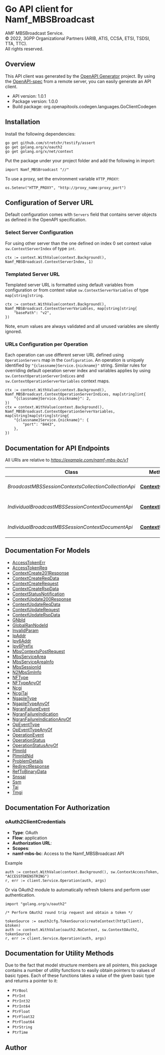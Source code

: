 # Go API client for Namf_MBSBroadcast

AMF MBSBroadcast Service.  
© 2022, 3GPP Organizational Partners (ARIB, ATIS, CCSA, ETSI, TSDSI, TTA, TTC).  
All rights reserved.


## Overview
This API client was generated by the [OpenAPI Generator](https://openapi-generator.tech) project.  By using the [OpenAPI-spec](https://www.openapis.org/) from a remote server, you can easily generate an API client.

- API version: 1.0.1
- Package version: 1.0.0
- Build package: org.openapitools.codegen.languages.GoClientCodegen

## Installation

Install the following dependencies:

```shell
go get github.com/stretchr/testify/assert
go get golang.org/x/oauth2
go get golang.org/x/net/context
```

Put the package under your project folder and add the following in import:

```golang
import Namf_MBSBroadcast "//"
```

To use a proxy, set the environment variable `HTTP_PROXY`:

```golang
os.Setenv("HTTP_PROXY", "http://proxy_name:proxy_port")
```

## Configuration of Server URL

Default configuration comes with `Servers` field that contains server objects as defined in the OpenAPI specification.

### Select Server Configuration

For using other server than the one defined on index 0 set context value `sw.ContextServerIndex` of type `int`.

```golang
ctx := context.WithValue(context.Background(), Namf_MBSBroadcast.ContextServerIndex, 1)
```

### Templated Server URL

Templated server URL is formatted using default variables from configuration or from context value `sw.ContextServerVariables` of type `map[string]string`.

```golang
ctx := context.WithValue(context.Background(), Namf_MBSBroadcast.ContextServerVariables, map[string]string{
	"basePath": "v2",
})
```

Note, enum values are always validated and all unused variables are silently ignored.

### URLs Configuration per Operation

Each operation can use different server URL defined using `OperationServers` map in the `Configuration`.
An operation is uniquely identified by `"{classname}Service.{nickname}"` string.
Similar rules for overriding default operation server index and variables applies by using `sw.ContextOperationServerIndices` and `sw.ContextOperationServerVariables` context maps.

```golang
ctx := context.WithValue(context.Background(), Namf_MBSBroadcast.ContextOperationServerIndices, map[string]int{
	"{classname}Service.{nickname}": 2,
})
ctx = context.WithValue(context.Background(), Namf_MBSBroadcast.ContextOperationServerVariables, map[string]map[string]string{
	"{classname}Service.{nickname}": {
		"port": "8443",
	},
})
```

## Documentation for API Endpoints

All URIs are relative to *https://example.com/namf-mbs-bc/v1*

Class | Method | HTTP request | Description
------------ | ------------- | ------------- | -------------
*BroadcastMBSSessionContextsCollectionCollectionApi* | [**ContextCreate**](docs/BroadcastMBSSessionContextsCollectionCollectionApi.md#contextcreate) | **Post** /mbs-contexts | Namf_MBSBroadcast ContextCreate service Operation
*IndividualBroadcastMBSSessionContextDocumentApi* | [**ContextDelete**](docs/IndividualBroadcastMBSSessionContextDocumentApi.md#contextdelete) | **Delete** /mbs-contexts/{mbsContextRef} | Namf_MBSBroadcast ContextDelete service Operation
*IndividualBroadcastMBSSessionContextDocumentApi* | [**ContextUpdate**](docs/IndividualBroadcastMBSSessionContextDocumentApi.md#contextupdate) | **Post** /mbs-contexts/{mbsContextRef}/update | Namf_MBSBroadcast ContextUpdate service Operation


## Documentation For Models

 - [AccessTokenErr](docs/AccessTokenErr.md)
 - [AccessTokenReq](docs/AccessTokenReq.md)
 - [ContextCreate201Response](docs/ContextCreate201Response.md)
 - [ContextCreateReqData](docs/ContextCreateReqData.md)
 - [ContextCreateRequest](docs/ContextCreateRequest.md)
 - [ContextCreateRspData](docs/ContextCreateRspData.md)
 - [ContextStatusNotification](docs/ContextStatusNotification.md)
 - [ContextUpdate200Response](docs/ContextUpdate200Response.md)
 - [ContextUpdateReqData](docs/ContextUpdateReqData.md)
 - [ContextUpdateRequest](docs/ContextUpdateRequest.md)
 - [ContextUpdateRspData](docs/ContextUpdateRspData.md)
 - [GNbId](docs/GNbId.md)
 - [GlobalRanNodeId](docs/GlobalRanNodeId.md)
 - [InvalidParam](docs/InvalidParam.md)
 - [IpAddr](docs/IpAddr.md)
 - [Ipv6Addr](docs/Ipv6Addr.md)
 - [Ipv6Prefix](docs/Ipv6Prefix.md)
 - [MbsContextsPostRequest](docs/MbsContextsPostRequest.md)
 - [MbsServiceArea](docs/MbsServiceArea.md)
 - [MbsServiceAreaInfo](docs/MbsServiceAreaInfo.md)
 - [MbsSessionId](docs/MbsSessionId.md)
 - [N2MbsSmInfo](docs/N2MbsSmInfo.md)
 - [NFType](docs/NFType.md)
 - [NFTypeAnyOf](docs/NFTypeAnyOf.md)
 - [Ncgi](docs/Ncgi.md)
 - [NcgiTai](docs/NcgiTai.md)
 - [NgapIeType](docs/NgapIeType.md)
 - [NgapIeTypeAnyOf](docs/NgapIeTypeAnyOf.md)
 - [NgranFailureEvent](docs/NgranFailureEvent.md)
 - [NgranFailureIndication](docs/NgranFailureIndication.md)
 - [NgranFailureIndicationAnyOf](docs/NgranFailureIndicationAnyOf.md)
 - [OpEventType](docs/OpEventType.md)
 - [OpEventTypeAnyOf](docs/OpEventTypeAnyOf.md)
 - [OperationEvent](docs/OperationEvent.md)
 - [OperationStatus](docs/OperationStatus.md)
 - [OperationStatusAnyOf](docs/OperationStatusAnyOf.md)
 - [PlmnId](docs/PlmnId.md)
 - [PlmnIdNid](docs/PlmnIdNid.md)
 - [ProblemDetails](docs/ProblemDetails.md)
 - [RedirectResponse](docs/RedirectResponse.md)
 - [RefToBinaryData](docs/RefToBinaryData.md)
 - [Snssai](docs/Snssai.md)
 - [Ssm](docs/Ssm.md)
 - [Tai](docs/Tai.md)
 - [Tmgi](docs/Tmgi.md)


## Documentation For Authorization



### oAuth2ClientCredentials


- **Type**: OAuth
- **Flow**: application
- **Authorization URL**: 
- **Scopes**: 
 - **namf-mbs-bc**: Access to the Namf_MBSBroadcast API

Example

```golang
auth := context.WithValue(context.Background(), sw.ContextAccessToken, "ACCESSTOKENSTRING")
r, err := client.Service.Operation(auth, args)
```

Or via OAuth2 module to automatically refresh tokens and perform user authentication.

```golang
import "golang.org/x/oauth2"

/* Perform OAuth2 round trip request and obtain a token */

tokenSource := oauth2cfg.TokenSource(createContext(httpClient), &token)
auth := context.WithValue(oauth2.NoContext, sw.ContextOAuth2, tokenSource)
r, err := client.Service.Operation(auth, args)
```


## Documentation for Utility Methods

Due to the fact that model structure members are all pointers, this package contains
a number of utility functions to easily obtain pointers to values of basic types.
Each of these functions takes a value of the given basic type and returns a pointer to it:

* `PtrBool`
* `PtrInt`
* `PtrInt32`
* `PtrInt64`
* `PtrFloat`
* `PtrFloat32`
* `PtrFloat64`
* `PtrString`
* `PtrTime`

## Author



